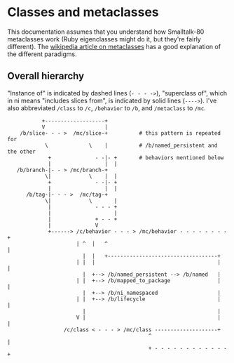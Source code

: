 # Classes and metaclasses
This documentation assumes that you understand how Smalltalk-80 metaclasses
work (Ruby eigenclasses might do it, but they're fairly different). The
[wikipedia article on metaclasses](https://en.wikipedia.org/wiki/Metaclass) has
a good explanation of the different paradigms.

## Overall hierarchy
"Instance of" is indicated by dashed lines (`- - - ->`), "superclass of",
which in ni means "includes slices from", is indicated by solid lines
(`---->`). I've also abbreviated `/class` to `/c`, `/behavior` to `/b`, and
`/metaclass` to `/mc`.

```
           +-------------------+
           V                   |
    /b/slice- - - >  /mc/slice-+          # this pattern is repeated for
            \             \    |          # /b/named_persistent and the other
             +              - -|- +       # behaviors mentioned below
             |                 |  |
   /b/branch-|- - > /mc/branch-+
            \|            \    |  |
             +              - -|- +
             |                 |  |
      /b/tag-|- - - >  /mc/tag-+
            \|            \       |
             |              - - - +
             |                    |
             |              + - - +
             |              V
             +------> /c/behavior - - - > /mc/behavior - - - - - - - - +
                      | ^  |   ^                                       |
                        |  |   +-----------------------------------+
                      | |  |                                       |   |
                        |  +--> /b/named_persistent --> /b/named   |
                      | |  +--> /b/mapped_to_package               |   |
                        |  +--> /b/ni_namespaced                   |
                      | |  +--> /b/lifecycle                       |   |
                        |                                          |
                      V |                                          |   |
                  /c/class < - - - > /mc/class --------------------+
                                             ^                         |
                                             + - - - - - - - - - - - - +
```
